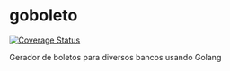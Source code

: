 # goboleto
[![Coverage Status](https://img.shields.io/badge/coverage-20%25-brightgreen.svg)]()


Gerador de boletos para diversos bancos usando Golang

